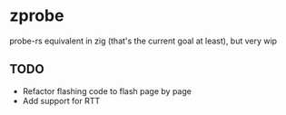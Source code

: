 # zprobe
probe-rs equivalent in zig (that's the current goal at least), but very wip

## TODO
- Refactor flashing code to flash page by page
- Add support for RTT
